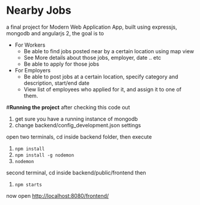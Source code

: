 # Nearby Jobs
a final project for Modern Web Application App, built using expressjs, mongodb and angularjs 2, the goal is to 
* For Workers
  * Be able to find jobs posted near by a certain location using map view
  * See More details about those jobs, employer, date .. etc
  * Be able to apply for those jobs 
* For Employers
  * Be able to post jobs at a certain location, specify category and description, start/end date
  * View list of employees who applied for it, and assign it to one of them.
  
  

#**Running the project**
after checking this code out 

1. get sure you have a running instance of mongodb
2. change backend/config_development.json settings 

open two terminals, cd inside backend folder, then execute 

1. `npm install`
2. `npm install -g nodemon` 
3. `nodemon`

second terminal, cd inside backend/public/frontend then

1. `npm starts`

now open [http://localhost:8080/frontend/](http://localhost:8080/frontend/)
